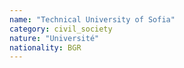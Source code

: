```yaml
---
name: "Technical University of Sofia"
category: civil_society
nature: "Université"
nationality: BGR
---
```

    